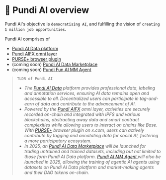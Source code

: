 # 🤖 Pundi AI overview

Pundi AI's objective is `democratising AI`, and fulfilling the vision of `creating 1 million job opportunities`.

Pundi AI comprises of&#x20;

* [Pundi AI Data platform](pundi-aidata/)
* [Pundi AIFX omni layer](pundi-aifx/)
* [PURSE+ browser plugin](purse-docs/purse+/)
* (coming soon) [Pundi AI Data Marketplace](pundi-ai-data-marketplace-soon.md)
* (coming soon) [Pundi Fun AI MM Agent](pundi-fun-ai-agent-launcher-proposal/)



> ```
> TLDR of Pundi AI
> ```
>
> * _The_ [_Pundi AI Data_](pundi-aidata/) _platform provides professional data, labeling and annotation services, ensuring AI data remains open and accessible to all. Decentralized users can participate in tag-and-earn of data and contribute to the advancement of AI._
> * _Powered by the_ [_Pundi AIFX_](pundi-aifx/) _omni layer, activities are securely recorded on-chain and integrated with IPFS and various blockchains, abstracting away data and smart contract complexities while allowing users to interact on chains like Base. With_ [_PURSE+_](purse-docs/) _browser plugin on x.com, users can actively contribute by tagging and annotating data for social AI, fostering a more participatory ecosystem._
> * _In 2025, an_ [_Pundi AI Data Marketplace_](pundi-ai-data-marketplace-soon.md) _will be launched for trading untrained and trained datasets, including but not limited to those form Pundi AI Data platform._ [_Pundi AI MM Agent_ ](pundi-fun-ai-agent-launcher-proposal/) _will also be launched in 2025, allowing the training of agentic AI agents using datasets on Pundi AI Data platform and market-making agents and their DAO tokens on-chain._

